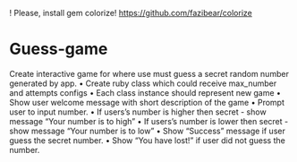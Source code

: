 ! Please, install gem colorize! https://github.com/fazibear/colorize
# Guess-game
Create interactive game for where use must guess a secret random number generated by app.
 • Create ruby class which could receive max_number and attempts configs
 • Each class instance should represent new game
 • Show user welcome message with short description of the game
 • Prompt user to input number.
 • If users’s number is higher then secret - show message “Your number is to high”
 • If users’s number is lower then secret - show message “Your number is to low”
 • Show “Success” message if user guess the secret number.
 • Show “You have lost!” if user did not guess the number.
